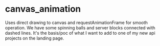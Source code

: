# canvas_animation

Uses direct drawing to canvas and requestAnimationFrame for smooth operation.
We have some spinning balls and server blocks connected with dashed lines. It's the basis/poc of what
I want to add to one of my new api projects on the landing page.
